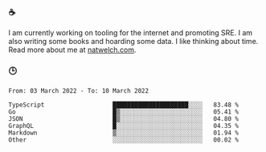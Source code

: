 ### ☕

I am currently working on tooling for the internet and promoting SRE. I am also writing some books and hoarding some data. I like thinking about time. Read more about me at [natwelch.com](https://natwelch.com).

### 🕒

<!--START_SECTION:waka-->

```text
From: 03 March 2022 - To: 10 March 2022

TypeScript                   █████████████████████░░░░   83.48 %
Go                           █▒░░░░░░░░░░░░░░░░░░░░░░░   05.41 %
JSON                         █▒░░░░░░░░░░░░░░░░░░░░░░░   04.80 %
GraphQL                      █░░░░░░░░░░░░░░░░░░░░░░░░   04.35 %
Markdown                     ▒░░░░░░░░░░░░░░░░░░░░░░░░   01.94 %
Other                        ░░░░░░░░░░░░░░░░░░░░░░░░░   00.02 %
```

<!--END_SECTION:waka-->
